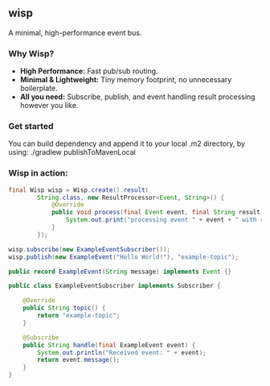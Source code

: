 ## wisp

A minimal, high-performance event bus.

### Why Wisp?

- **High Performance:** Fast pub/sub routing.
- **Minimal & Lightweight:** Tiny memory footprint, no unnecessary boilerplate.
- **All you need:** Subscribe, publish, and event handling result processing however you like.

### Get started

You can build dependency and append it to your local .m2 directory, by using: ./gradlew publishToMavenLocal

### Wisp in action:

```java
final Wisp wisp = Wisp.create().result(
        String.class, new ResultProcessor<Event, String>() {
            @Override
            public void process(final Event event, final String result) {
                System.out.print("processing event " + event + " with result " + result);
            }
        });

wisp.subscribe(new ExampleEventSubscriber()); 
wisp.publish(new ExampleEvent("Hello World!"), "example-topic");

public record ExampleEvent(String message) implements Event {}

public class ExampleEventSubscriber implements Subscriber {

    @Override
    public String topic() {
        return "example-topic";
    }

    @Subscribe
    public String handle(final ExampleEvent event) {
        System.out.println("Received event: " + event);
        return event.message();
    }
}
```
